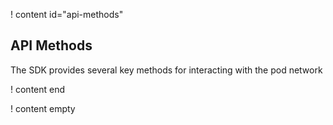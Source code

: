 ! content id="api-methods"

## API Methods

The SDK provides several key methods for interacting with the pod network

! content end

! content empty